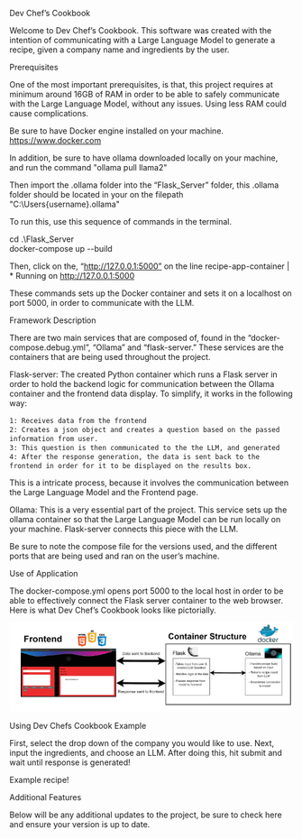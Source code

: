 Dev Chef’s Cookbook

Welcome to Dev Chef’s Cookbook. This software was created with the intention of communicating with a Large Language Model to generate a recipe, given a company name and ingredients by the user.

Prerequisites 

One of the most important prerequisites, is that, this project requires at minimum around 16GB of RAM in order to be able to safely communicate with the Large Language Model, without any issues. Using less RAM could cause complications. 

Be sure to have Docker engine installed on your machine. https://www.docker.com

In addition, be sure to have ollama downloaded locally on your machine, and run the command "ollama pull llama2"

Then import the .ollama folder into the “Flask_Server” folder, this .ollama folder should be located in your on the filepath "C:\Users\{username}\.ollama"

To run this, use this sequence of commands in the terminal.


cd .\Flask_Server\
docker-compose up --build 

Then, click on the, “http://127.0.0.1:5000” on the line 
recipe-app-container  |  * Running on http://127.0.0.1:5000


These commands sets up the Docker container and sets it on a localhost on port 5000, in order to communicate with the LLM.

Framework Description

There are two main services that are composed of, found in the “docker-compose.debug.yml”, 
“Ollama” and “flask-server.” These services are the containers that are being used throughout the project.

Flask-server: The created Python container which runs a Flask server in order to hold the backend logic for communication between the Ollama container and the frontend data display. To simplify, it works in the following way:

	1: Receives data from the frontend
	2: Creates a json object and creates a question based on the passed information from user.
	3: This question is then communicated to the the LLM, and generated
	4: After the response generation, the data is sent back to the frontend in order for it to be displayed on the results box.

This is a intricate process, because it involves the communication between the Large Language Model and the Frontend page. 

Ollama: This is a very essential part of the project. This service sets up the ollama container so that the Large Language Model can be run locally on your machine. Flask-server connects this piece with the LLM.

Be sure to note the compose file for the versions used, and the different ports that are being used and ran on the user’s machine.

Use of Application

The docker-compose.yml opens port 5000 to the local host in order to be able to effectively connect the Flask server container to the web browser. Here is what Dev Chef’s Cookbook looks like pictorially. 



![diagram1](images\diagram1.PNG)




Using Dev Chefs Cookbook Example




First, select the drop down of the company you would like to use. 
Next, input the ingredients, and choose an LLM.
After doing this, hit submit and wait until response is generated!




Example recipe!






Additional Features

Below will be any additional updates to the project, be sure to check here and ensure your version is up to date.
